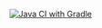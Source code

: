 [![Java CI with Gradle](https://github.com/palamamama/Shema22/actions/workflows/gradle.yml/badge.svg?branch=main)](https://github.com/palamamama/Shema22/actions/workflows/gradle.yml)
